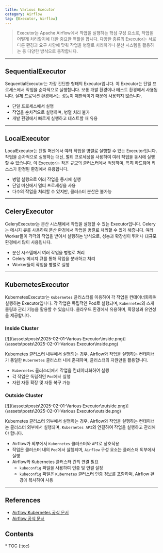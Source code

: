 ```yaml
---
title: Various Executor
category: Airflow
tag: [Executor, Airflow]
---
```


> Executor는 Apache Airflow에서 작업을 실행하는 핵심 구성 요소로, 작업을 어떻게 처리할지에 대한 중요한 역할을 합니다. 다양한 종류의 Executor는 서로 다른 환경과 요구 사항에 맞춰 작업을 병렬로 처리하거나 분산 시스템을 활용하는 등 다양한 방식으로 동작합니다.

---

## SequentialExecutor
SequentialExecutor는 가장 간단한 형태의 Executor입니다. 이 Executor는 단일 프로세스에서 작업을 순차적으로 실행합니다. 보통 개발 환경이나 테스트 환경에서 사용됩니다. 실제 프로덕션 환경에서는 성능이 제한적이기 때문에 사용되지 않습니다.

- 단일 프로세스에서 실행
- 작업을 순차적으로 실행하며, 병렬 처리 불가
- 개발 환경에서 빠르게 실행하고 테스트할 때 유용

---

## LocalExecutor
LocalExecutor는 단일 머신에서 여러 작업을 병렬로 실행할 수 있는 Executor입니다. 작업을 순차적으로 실행하는 대신, 멀티 프로세싱을 사용하여 여러 작업을 동시에 실행할 수 있습니다. 이 Executor는 작은 규모의 클러스터에서 적당하며, 특히 하드웨어 리소스가 한정된 환경에서 유용합니다.

- 병렬 실행으로 여러 작업을 동시에 실행
- 단일 머신에서 멀티 프로세싱을 사용
- 다수의 작업을 처리할 수 있지만, 클러스터 분산은 불가능

---

## CeleryExecutor
CeleryExecutor는 분산 시스템에서 작업을 실행할 수 있는 Executor입니다. Celery는 메시지 큐를 사용하여 분산 환경에서 작업을 병렬로 처리할 수 있게 해줍니다. 여러 Worker들이 각각의 작업을 받아서 실행하는 방식으로, 성능과 확장성이 뛰어나 대규모 환경에서 많이 사용됩니다.

- 분산 시스템에서 여러 작업을 병렬로 처리
- Celery 메시지 큐를 통해 작업을 분배하고 처리
- Worker들이 작업을 병렬로 실행

---

## KubernetesExecutor
KubernetesExecutor는 `Kubernetes` 클러스터를 이용하여 각 작업을 컨테이너화하여 실행하는 Executor입니다. 각 작업은 독립적인 Pod로 실행되며, `Kubernetes`의 스케줄링과 관리 기능을 활용할 수 있습니다. 클라우드 환경에서 유용하며, 확장성과 유연성을 제공합니다.

### Inside Cluster

[![](\assets\posts\2025-02-01-Various Executor\inside.png)](\assets\posts\2025-02-01-Various Executor\inside.png)

Kubernetes 클러스터 내부에서 실행되는 경우, Airflow와 작업을 실행하는 컨테이너가 동일한 `Kubernetes` 클러스터 내에 존재하며, 클러스터의 자원만을 활용합니다.

- `Kubernetes` 클러스터에서 작업을 컨테이너화하여 실행
- 각 작업은 독립적인 `Pod`에서 실행
- 자원 자동 확장 및 자동 복구 가능

### Outside Cluster

[![](\assets\posts\2025-02-01-Various Executor\outside.png)](\assets\posts\2025-02-01-Various Executor\outside.png)

Kubernetes 클러스터 외부에서 실행하는 경우, Airflow와 작업을 실행하는 컨테이너는 클러스터 외부에서 실행되며, `Kubernetes API`와 연결하여 작업을 실행하고 관리해야 합니다.

- Airflow가 외부에서 `Kubernetes` 클러스터와 `API`로 상호작용
- 작업은 클러스터 내의 `Pod`에서 실행되며, `Airflow` 구성 요소는 클러스터 외부에서 실행
- Airflow와 Kubernetes 클러스터 간의 연결 필요
   - `kubeconfig` 파일을 사용하여 인증 및 연결 설정
   - `kubeconfig` 파일은 `Kubernetes` 클러스터 인증 정보를 포함하며, Airflow 환경에 복사하여 사용

---

## References
- [Airflow Kubernetes 공식 문서](https://airflow.apache.org/docs/apache-airflow-providers-cncf-kubernetes/stable/index.html)
- [Airflow 공식 문서](https://airflow.apache.org/docs/)

<nav class="post-toc" markdown="1">
  <h2>Contents</h2>
* TOC
{:toc}
</nav>
